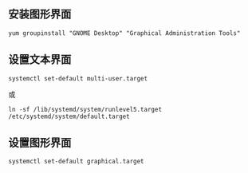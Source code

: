 ## 安装图形界面
```shell
yum groupinstall "GNOME Desktop" "Graphical Administration Tools"
```

## 设置文本界面
```shell
systemctl set-default multi-user.target
```
或
```shell
ln -sf /lib/systemd/system/runlevel5.target /etc/systemd/system/default.target
```

## 设置图形界面
```shell
systemctl set-default graphical.target
```
